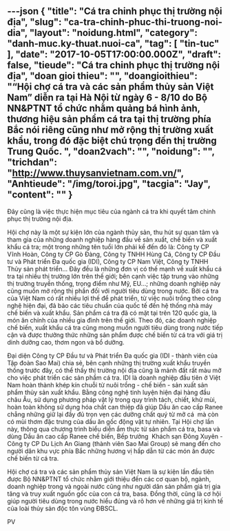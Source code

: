 ---json
{
    "title": "Cá tra chinh phục thị trường nội địa",
    "slug": "ca-tra-chinh-phuc-thi-truong-noi-dia",
    "layout": "noidung.html",
    "category": "danh-muc.ky-thuat.nuoi-ca",
    "tag": [
        "tin-tuc"
    ],
    "date": "2017-10-05T17:00:00.000Z",
    "draft": false,
    "tieude": "Cá tra chinh phục thị trường nội địa",
    "doan gioi thieu": "",
    "doangioithieu": "“Hội chợ cá tra và các sản phẩm thủy sản Việt Nam” diễn ra tại Hà Nội từ ngày 6 - 8/10 do Bộ NN&PTNT tổ chức nhằm quảng bá hình ảnh, thương hiệu sản phẩm cá tra tại thị trường phía Bắc nói riêng cũng như mở rộng thị trường xuất khẩu, trong đó đặc biệt chú trọng đến thị trường Trung Quốc. ",
    "doan2vach": "",
    "noidung": "",
    "trichdan": "http://www.thuysanvietnam.com.vn/",
    "Anhtieude": "/img/toroi.jpg",
    "tacgia": "Jay",
    "__content__": ""
}
---
<p><span style="font-size:14px">Đ&acirc;y cũng là vi&ecirc;̣c thực hi&ecirc;̣n mục ti&ecirc;u của ngành cá tra khi quy&ecirc;́t t&acirc;m chinh phục thị trường n&ocirc;̣i địa.</span></p>

<p><span style="font-size:14px">H&ocirc;̣i chợ này là m&ocirc;̣t sự ki&ecirc;̣n lớn của ngành thủy sản, thu hút sự quan t&acirc;m và tham gia của những doanh nghi&ecirc;̣p hàng đ&acirc;̀u v&ecirc;̀ sản xu&acirc;́t, ch&ecirc;́ bi&ecirc;́n và xu&acirc;́t kh&acirc;̉u cá tra; m&ocirc;̣t trong những t&ecirc;n tu&ocirc;̉i lớn phải k&ecirc;̉ đ&ecirc;́n đó là: C&ocirc;ng ty CP Vĩnh Ho&agrave;n, C&ocirc;ng ty CP G&ograve; Đ&agrave;ng, C&ocirc;ng ty TNHH H&ugrave;ng C&aacute;, C&ocirc;ng ty CP Đầu tư v&agrave; Ph&aacute;t triển Đa quốc gia (IDI), C&ocirc;ng ty CP Nam Việt, C&ocirc;ng ty TNHH Thủy sản ph&aacute;t triển&hellip; Đ&acirc;y đ&ecirc;̀u là những đơn vị có th&ecirc;́ mạnh v&ecirc;̀ xu&acirc;́t kh&acirc;̉u cá tra tại nhi&ecirc;̀u thị trường lớn tr&ecirc;n th&ecirc;́ giới; b&ecirc;n cạnh vi&ecirc;̣c t&acirc;̣p trung vào những thị trường truy&ecirc;̀n th&ocirc;́ng, trọng đi&ecirc;̉m như Mỹ, EU&hellip;; những doanh nghi&ecirc;̣p này cũng mu&ocirc;́n mở r&ocirc;̣ng thị ph&acirc;̀n đ&ocirc;́i với người ti&ecirc;u dùng trong nước. Bởi cá tra của Vi&ecirc;̣t Nam có r&acirc;́t nhi&ecirc;̀u lợi th&ecirc;́ đ&ecirc;̉ phát tri&ecirc;̉n, từ vi&ecirc;̣c nu&ocirc;i tr&ocirc;̀ng theo c&ocirc;ng ngh&ecirc;̣ hi&ecirc;̣n đại, đả bảo các ti&ecirc;u chu&acirc;̉n của qu&ocirc;́c t&ecirc;́ đ&ecirc;́n h&ecirc;̣ th&ocirc;́ng nhà máy ch&ecirc;́ bi&ecirc;́n và xu&acirc;́t kh&acirc;̉u. Sản ph&acirc;̉m cá tra đã có mặt tại tr&ecirc;n 120 qu&ocirc;́c gia, là món ăn chính của nhi&ecirc;̀u gia đình tr&ecirc;n th&ecirc;́ giới. Theo đó, các doanh nghi&ecirc;̣p ch&ecirc;́ bi&ecirc;́n, xu&acirc;́t kh&acirc;̉u cá tra cũng mong mu&ocirc;́n người ti&ecirc;u dùng trong nước ti&ecirc;́p c&acirc;̣n và được thưởng thức những sản ph&acirc;̉m được ch&ecirc;́ bi&ecirc;́n từ cá tra với giá trị dinh dưỡng cao, thơm ngon và b&ocirc;̉ dưỡng.</span></p>

<p><span style="font-size:14px">Đại di&ecirc;̣n C&ocirc;ng ty CP Đầu tư v&agrave; Ph&aacute;t triển Đa quốc gia (IDI - th&agrave;nh vi&ecirc;n của Tập đo&agrave;n Sao Mai) chia sẻ, b&ecirc;n cạnh những thị trường xu&acirc;́t kh&acirc;̉u truy&ecirc;̀n th&ocirc;́ng trước đ&acirc;y, có th&ecirc;̉ th&acirc;́y thị trường n&ocirc;̣i địa cũng là mảnh đ&acirc;́t r&acirc;́t màu mỡ cho vi&ecirc;̣c phát tri&ecirc;̉n các sản ph&acirc;̉m cá tra. IDI là doanh nghiệp đầu ti&ecirc;n ở Việt Nam ho&agrave;n th&agrave;nh kh&eacute;p k&iacute;n chuỗi từ nu&ocirc;i trồng - chế biến - sản xuất sản phẩm thủy sản xuất khẩu. Bằng c&ocirc;ng nghệ tinh luyện hiện đại h&agrave;ng đầu ch&acirc;u &Acirc;u, sử dụng phương ph&aacute;p vật l&yacute; trong quy tr&igrave;nh t&aacute;ch, chiết, khử m&ugrave;i, ho&agrave;n to&agrave;n kh&ocirc;ng sử dụng h&oacute;a chất can thiệp đ&atilde; gi&uacute;p Dầu ăn cao cấp Ranee chẳng những giữ lại đầy đủ trọn vẹn c&aacute;c dưỡng chất quý từ mỡ c&aacute;&nbsp; m&agrave; c&ograve;n c&oacute; m&ugrave;i thơm đặc trưng của dầu ăn gốc động vật tự nhi&ecirc;n. Tại H&ocirc;̣i chợ l&acirc;̀n này, th&ocirc;ng qua chương tr&igrave;nh biểu diễn ẩm thực từ sản phẩm c&aacute; tra, basa v&agrave; d&ugrave;ng Dầu ăn cao cấp Ranee chế biến, Bếp trưởng&nbsp; Kh&aacute;ch sạn Đ&ocirc;ng Xuy&ecirc;n - C&ocirc;ng ty CP Du Lịch An Giang (th&agrave;nh vi&ecirc;n Sao Mai Group) sẽ mang đến cho người d&acirc;n khu vực phía Bắc những hương vị h&acirc;́p d&acirc;̃n từ các m&oacute;n ăn được ch&ecirc;́ bi&ecirc;́n từ cá tra.</span></p>

<p><span style="font-size:14px">H&ocirc;̣i chợ cá tra và các sản ph&acirc;̉m thủy sản Vi&ecirc;̣t Nam là sự ki&ecirc;̣n l&acirc;̀n đ&acirc;̀u ti&ecirc;n được B&ocirc;̣ NN&amp;PTNT t&ocirc;̉ chức nhằm giới thiệu đến c&aacute;c cơ quan bộ, ng&agrave;nh, doanh nghiệp trong v&agrave; ngo&agrave;i nước cũng như người d&acirc;n sản phẩm gi&aacute; trị gia tăng v&agrave; truy xuất nguồn gốc của con c&aacute; tra, basa. Đồng thời, cũng l&agrave; cơ hội gi&uacute;p người ti&ecirc;u d&ugrave;ng trong nước hiểu đ&uacute;ng v&agrave; rõ hơn về những gi&aacute; trị kinh tế của lo&agrave;i thủy sản độc t&ocirc;n v&ugrave;ng ĐBSCL.</span></p>

<p><span style="font-size:14px">PV</span></p>
